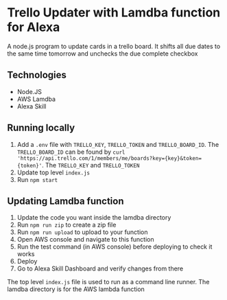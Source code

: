 # Trello Updater with Lamdba function for Alexa

A node.js program to update cards in a trello board. It shifts all due dates to the same time tomorrow and unchecks the due complete checkbox

## Technologies

- Node.JS
- AWS Lamdba
- Alexa Skill

## Running locally

1. Add a `.env` file with `TRELLO_KEY`, `TRELLO_TOKEN` and `TRELLO_BOARD_ID`. The `TRELLO_BOARD_ID` can be found by `curl 'https://api.trello.com/1/members/me/boards?key={key}&token={token}'`. The `TRELLO_KEY` and `TRELLO_TOKEN`
2. Update top level `index.js`
3. Run `npm start`


## Updating Lamdba function

1. Update the code you want inside the lamdba directory
2. Run `npm run zip` to create a zip file
3. Run `npm run upload` to upload to your function
4. Open AWS console and navigate to this function
5. Run the test command (in AWS console) before deploying to check it works
6. Deploy
7. Go to Alexa Skill Dashboard and verify changes from there


The top level `index.js` file is used to run as a command line runner. The lamdba directory is for the AWS lambda function
